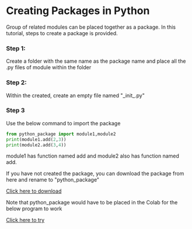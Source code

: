 # Creating Packages in Python

Group of related modules can be placed together as a package. In this tutorial, steps to create a package is provided.

### Step 1:

Create a folder with the same name as the package name and place all the .py files of module within the folder

### Step 2:

Within the created, create an empty file named "\_init\_.py"

### Step 3

Use the below command to import the package

 ```python
 from python_package import module1,module2
 print(module1.add(2,3))
 print(module2.add(3,4))
```

module1 has function named add and module2 also has function named add.

If you have not created the package, you can download the package from here and rename to "python_package"

[Click here to download](https://github.com/pythoncoder100/python_package)


Note that python_package would have to be placed in the Colab for the below program to work  

[Click here to try](https://github.com/pythoncoder100/practice/blob/master/Creating_a_user_defined_package.ipynb)
